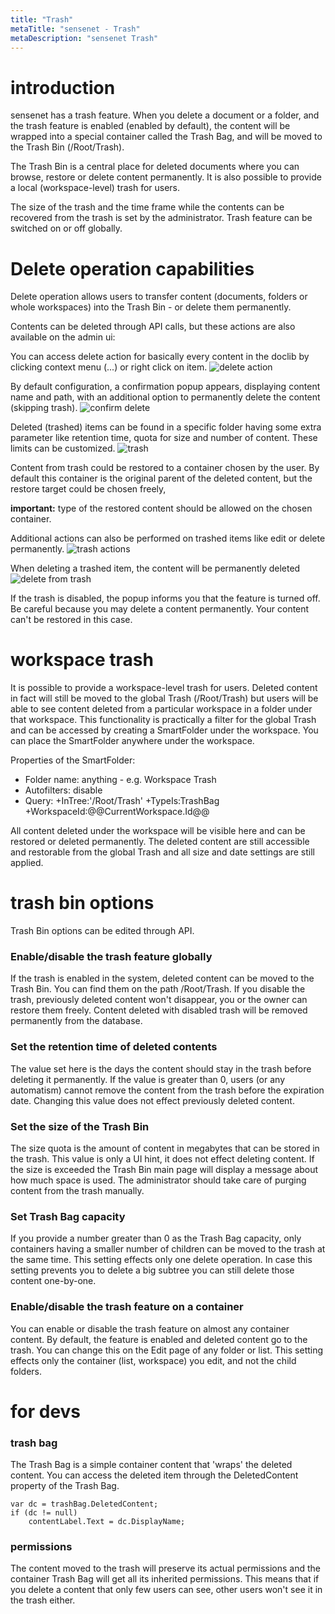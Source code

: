 ```yaml
---
title: "Trash"
metaTitle: "sensenet - Trash"
metaDescription: "sensenet Trash"
---
```


# introduction
sensenet has a trash feature. When you delete a document or a folder, and the trash feature is enabled (enabled by default), the content will be wrapped into a special container called the Trash Bag, and will be moved to the Trash Bin (/Root/Trash). 

The Trash Bin is a central place for deleted documents where you can browse, restore or delete content permanently. It is also possible to provide a local (workspace-level) trash for users.

The size of the trash and the time frame while the contents can be recovered from the trash is set by the administrator. Trash feature can be switched on or off globally.

# Delete operation capabilities
Delete operation allows users to transfer content (documents, folders or whole workspaces) into the Trash Bin - or delete them permanently.

Contents can be deleted through API calls, but these actions are also available on the admin ui:

You can access delete action for basically every content in the doclib by clicking context menu (...) or right click on item.
![delete action](./img/delete_contextmenu.png)


By default configuration, a confirmation popup appears, displaying content name and path, with an additional option to permanently delete the content (skipping trash). 
![confirm delete](./img/confirm.png)

Deleted (trashed) items can be found in a specific folder having some extra parameter like retention time, quota for size and number of content. These limits can be customized.
![trash](./img/trasheditem.png)

Content from trash could be restored to a container chosen by the user. By default this container is the original parent of the deleted content, but the restore target could be chosen freely,

**important:**  type of the restored content should be allowed on the chosen container.

Additional actions can also be performed on trashed items like edit or delete permanently.
![trash actions](./img/trash_actions.png)

When deleting a trashed item, the content will be permanently deleted
![delete from trash](./img/permanentdelete.png)

If the trash is disabled, the popup informs you that the feature is turned off. Be careful because you may delete a content permanently. Your content can't be restored in this case.


# workspace trash

It is possible to provide a workspace-level trash for users. Deleted content in fact will still be moved to the global Trash (/Root/Trash) but users will be able to see content deleted from a particular workspace in a folder under that workspace. This functionality is practically a filter for the global Trash and can be accessed by creating a SmartFolder under the workspace. You can place the SmartFolder anywhere under the workspace.

Properties of the SmartFolder:
- Folder name: anything - e.g. Workspace Trash
- Autofilters: disable
- Query: +InTree:'/Root/Trash' +TypeIs:TrashBag +WorkspaceId:@@CurrentWorkspace.Id@@

All content deleted under the workspace will be visible here and can be restored or deleted permanently. The deleted content are still accessible and restorable from the global Trash and all size and date settings are still applied.

# trash bin options
Trash Bin options can be edited through API. 

### Enable/disable the trash feature globally

If the trash is enabled in the system, deleted content can be moved to the Trash Bin. You can find them on the path /Root/Trash.
If you disable the trash, previously deleted content won't disappear, you or the owner can restore them freely. Content deleted with disabled trash will be removed permanently from the database.

### Set the retention time of deleted contents

The value set here is the days the content should stay in the trash before deleting it permanently. If the value is greater than 0, users (or any automatism) cannot remove the content from the trash before the expiration date. Changing this value does not effect previously deleted content.

### Set the size of the Trash Bin

The size quota is the amount of content in megabytes that can be stored in the trash. This value is only a UI hint, it does not effect deleting content. If the size is exceeded the Trash Bin main page will display a message about how much space is used. The administrator should take care of purging content from the trash manually.

### Set Trash Bag capacity

If you provide a number greater than 0 as the Trash Bag capacity, only containers having a smaller number of children can be moved to the trash at the same time. This setting effects only one delete operation. In case this setting prevents you to delete a big subtree you can still delete those content one-by-one.

### Enable/disable the trash feature on a container

You can enable or disable the trash feature on almost any container content. By default, the feature is enabled and deleted content go to the trash. You can change this on the Edit page of any folder or list. This setting effects only the container (list, workspace) you edit, and not the child folders.

# for devs

### trash bag

The Trash Bag is a simple container content that 'wraps' the deleted content. You can access the deleted item through the DeletedContent property of the Trash Bag.

```
var dc = trashBag.DeletedContent;
if (dc != null)
	contentLabel.Text = dc.DisplayName;
```

### permissions

The content moved to the trash will preserve its actual permissions and the container Trash Bag will get all its inherited permissions. This means that if you delete a content that only few users can see, other users won't see it in the trash either.
